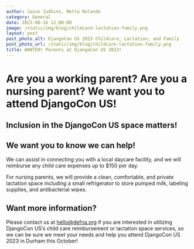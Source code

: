 ```yaml
---
author: Jason Judkins, Metta Rolando
category: General
date: 2023-06-16 12:00:00
image: /static/img/blog/childcare-lactation-family.png
layout: post
post_photo_alt: DjangoCon US 2023 Childcare, Lactation, and Family
post_photo_url: /static/img/blog/childcare-lactation-family.png
title: WANTED! Parents at DjangoCon US 2023!
---
```


# Are you a working parent? Are you a nursing parent? We want you to attend DjangoCon US! 

## Inclusion in the DjangoCon US space matters! 

## We want you to know we can help!

We can assist in connecting you with a local daycare facility, and we will reimburse any child care expenses up to $150 per day.

For nursing parents, we will provide a clean, comfortable, and private lactation space including a small refrigerator to store pumped milk, labeling supplies, and antibacterial wipes.

## Want more information?

Please contact us at [hello@defna.org](mailto:hello@defna.org) if you are interested in utilizing DjangoCon US’s child care reimbursement or lactation space services, so we can be sure we meet your needs and help you attend DjangoCon US 2023 in Durham this October!
